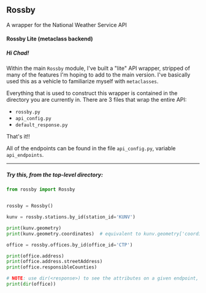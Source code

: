 ## **Rossby**
A wrapper for the National Weather Service API

#### Rossby Lite (metaclass backend)

##### Hi Chad!

Within the main `Rossby` module, I've built a "lite" API wrapper, stripped of many
of the features I'm hoping to add to the main version. I've basically used this as
a vehicle to familiarize myself with `metaclasses`.

Everything that is used to construct this wrapper is contained in the directory you
are currently in. There are 3 files that wrap the entire API:

- `rossby.py`
- `api_config.py`
- `default_response.py`

That's it!!

All of the endpoints can be found in the file `api_config.py`, variable `api_endpoints`.

----------------------------------

##### Try this, from the top-level directory:

```python
from rossby import Rossby


rossby = Rossby()

kunv = rossby.stations.by_id(station_id='KUNV')

print(kunv.geometry)
print(kunv.geometry.coordinates)  # equivalent to kunv.geometry['coordinates']

office = rossby.offices.by_id(office_id='CTP')

print(office.address)
print(office.address.streetAddress)
print(office.responsibleCounties)

# NOTE: use dir(<response>) to see the attributes on a given endpoint, i.e.:
print(dir(office))
```

